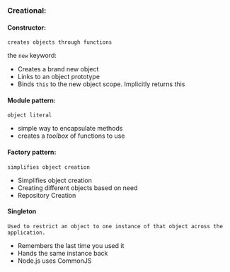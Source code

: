 
### Creational:

#### Constructor:

`creates objects through functions`

the `new` keyword:

* Creates a brand new object
* Links to an object prototype
* Binds `this` to the new object scope. Implicitly returns this

#### Module pattern:

`object literal`

* simple way to encapsulate methods
* creates a *toolbox* of functions to use

#### Factory pattern:

`simplifies object creation`

* Simplifies object creation
* Creating different objects based on need 
* Repository Creation

#### Singleton

`Used to restrict an object to one instance of that object across the application.`

* Remembers the last time you used it 
* Hands the same instance back 
* Node.js uses CommonJS
